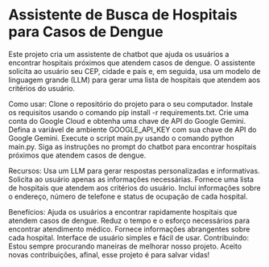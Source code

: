 # Assistente de Busca de Hospitais para Casos de Dengue

Este projeto cria um assistente de chatbot que ajuda os usuários a encontrar hospitais próximos que atendem casos de dengue. O assistente solicita ao usuário seu CEP, cidade e país e, em seguida, usa um modelo de linguagem grande (LLM) para gerar uma lista de hospitais que atendem aos critérios do usuário.

Como usar:
Clone o repositório do projeto para o seu computador.
Instale os requisitos usando o comando pip install -r requirements.txt.
Crie uma conta do Google Cloud e obtenha uma chave de API do Google Gemini.
Defina a variável de ambiente GOOGLE_API_KEY com sua chave de API do Google Gemini.
Execute o script main.py usando o comando python main.py.
Siga as instruções no prompt do chatbot para encontrar hospitais próximos que atendem casos de dengue.

Recursos:
Usa um LLM para gerar respostas personalizadas e informativas.
Solicita ao usuário apenas as informações necessárias.
Fornece uma lista de hospitais que atendem aos critérios do usuário.
Inclui informações sobre o endereço, número de telefone e status de ocupação de cada hospital.

Benefícios:
Ajuda os usuários a encontrar rapidamente hospitais que atendem casos de dengue.
Reduz o tempo e o esforço necessários para encontrar atendimento médico.
Fornece informações abrangentes sobre cada hospital.
Interface de usuário simples e fácil de usar.
Contribuindo:
Estou sempre procurando maneiras de melhorar nosso projeto. Aceito novas contribuições, afinal, esse projeto é para salvar vidas!

